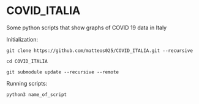 # COVID_ITALIA
Some python scripts that show graphs of COVID 19 data in Italy

Initialization:

	git clone https://github.com/matteos025/COVID_ITALIA.git --recursive

	cd COVID_ITALIA

	git submodule update --recursive --remote

Running scripts:
	
	python3 name_of_script
